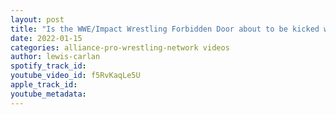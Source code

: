 ```yaml
---
layout: post
title: "Is the WWE/Impact Wrestling Forbidden Door about to be kicked wide open?"
date: 2022-01-15
categories: alliance-pro-wrestling-network videos
author: lewis-carlan
spotify_track_id: 
youtube_video_id: f5RvKaqLe5U
apple_track_id: 
youtube_metadata: 
---
```

